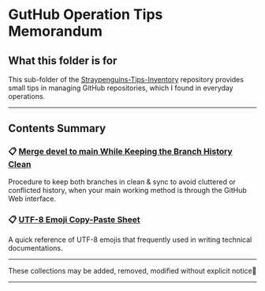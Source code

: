# GutHub Operation Tips Memorandum

## What this folder is for

This sub-folder of the [Straypenguins-Tips-Inventory](https://github.com/Tatsuya-Nonogaki/Straypenguins-Tips-Inventory) repository provides small tips in managing GitHub repositories, which I found in everyday operations.

---

## Contents Summary

### 📋 [Merge devel to main While Keeping the Branch History Clean](merge_devel_to_main_clean_history.md)
Procedure to keep both branches in clean & sync to avoid cluttered or conflicted history, when your main working method is through the GitHub Web interface.

### 📋 [UTF-8 Emoji Copy-Paste Sheet](emoji-utf8.md)
A quick reference of UTF-8 emojis that frequently used in writing technical documentations.

---

These collections may be added, removed, modified without explicit notice🥺

---
